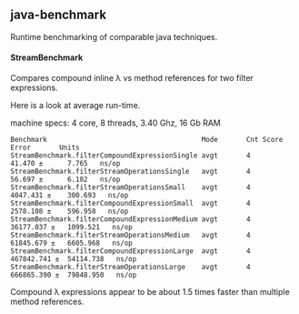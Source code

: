 ## java-benchmark

Runtime benchmarking of comparable java techniques.

#### StreamBenchmark

Compares compound inline λ vs method references for two filter
expressions.

Here is a look at average run-time.

machine specs: 4 core, 8 threads, 3.40 Ghz, 16 Gb RAM

```
Benchmark                                      Mode       Cnt Score         Error       Units
StreamBenchmark.filterCompoundExpressionSingle avgt       4       41.470 ±      7.765   ns/op
StreamBenchmark.filterStreamOperationsSingle   avgt       4       56.697 ±      6.182   ns/op
StreamBenchmark.filterStreamOperationsSmall    avgt       4     4047.431 ±    300.693   ns/op
StreamBenchmark.filterCompoundExpressionSmall  avgt       4     2578.108 ±    596.958   ns/op
StreamBenchmark.filterCompoundExpressionMedium avgt       4    36177.037 ±   1099.521   ns/op
StreamBenchmark.filterStreamOperationsMedium   avgt       4    61845.679 ±   6605.968   ns/op
StreamBenchmark.filterCompoundExpressionLarge  avgt       4   467842.741 ±  54114.738   ns/op
StreamBenchmark.filterStreamOperationsLarge    avgt       4   666865.390 ±  79848.950   ns/op
```

Compound λ expressions appear to be about 1.5 times faster than
multiple method references.

